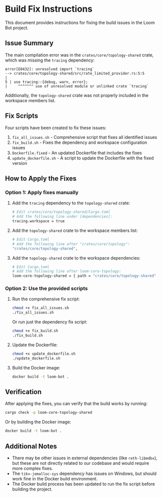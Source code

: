 # Build Fix Instructions

This document provides instructions for fixing the build issues in the Loom Bot project.

## Issue Summary

The main compilation error was in the `crates/core/topology-shared` crate, which was missing the `tracing` dependency:

```
error[E0432]: unresolved import `tracing`
--> crates/core/topology-shared/src/rate_limited_provider.rs:5:5
|
5 | use tracing::{debug, warn, error};
|     ^^^^^^^ use of unresolved module or unlinked crate `tracing`
```

Additionally, the `topology-shared` crate was not properly included in the workspace members list.

## Fix Scripts

Four scripts have been created to fix these issues:

1. `fix_all_issues.sh` - Comprehensive script that fixes all identified issues
2. `fix_build.sh` - Fixes the dependency and workspace configuration issues
3. `Dockerfile.fixed` - An updated Dockerfile that includes the fixes
4. `update_dockerfile.sh` - A script to update the Dockerfile with the fixed version

## How to Apply the Fixes

### Option 1: Apply fixes manually

1. Add the `tracing` dependency to the `topology-shared` crate:
   ```bash
   # Edit crates/core/topology-shared/Cargo.toml
   # Add the following line under [dependencies]:
   tracing.workspace = true
   ```

2. Add the `topology-shared` crate to the workspace members list:
   ```bash
   # Edit Cargo.toml
   # Add the following line after "crates/core/topology":
   "crates/core/topology-shared",
   ```

3. Add the `topology-shared` crate to the workspace dependencies:
   ```bash
   # Edit Cargo.toml
   # Add the following line after loom-core-topology:
   loom-core-topology-shared = { path = "crates/core/topology-shared" }
   ```

### Option 2: Use the provided scripts

1. Run the comprehensive fix script:
   ```bash
   chmod +x fix_all_issues.sh
   ./fix_all_issues.sh
   ```

   Or run just the dependency fix script:
   ```bash
   chmod +x fix_build.sh
   ./fix_build.sh
   ```

2. Update the Dockerfile:
   ```bash
   chmod +x update_dockerfile.sh
   ./update_dockerfile.sh
   ```

3. Build the Docker image:
   ```bash
   docker build -t loom-bot .
   ```

## Verification

After applying the fixes, you can verify that the build works by running:

```bash
cargo check -p loom-core-topology-shared
```

Or by building the Docker image:

```bash
docker build -t loom-bot .
```

## Additional Notes

- There may be other issues in external dependencies (like `reth-libmdbx`), but these are not directly related to our codebase and would require more complex fixes.
- The `tikv-jemalloc-sys` dependency has issues on Windows, but should work fine in the Docker build environment.
- The Docker build process has been updated to run the fix script before building the project.